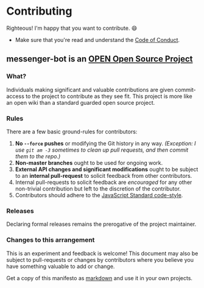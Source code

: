 # Contributing

Righteous! I'm happy that you want to contribute. :smile:

* Make sure that you're read and understand the [Code of Conduct](CODE_OF_CONDUCT.md).

## messenger-bot is an [OPEN Open Source Project](http://openopensource.org/)

### What?

Individuals making significant and valuable contributions are given
commit-access to the project to contribute as they see fit. This project
is more like an open wiki than a standard guarded open source project.

### Rules

There are a few basic ground-rules for contributors:

1. **No `--force` pushes** or modifying the Git history in any way. *(Exception: I use `git am -3` sometimes to clean up pull requests, and then commit them to the repo.)*
2. **Non-master branches** ought to be used for ongoing work.
3. **External API changes and significant modifications** ought to be subject to an **internal pull-request** to solicit feedback from other contributors.
4. Internal pull-requests to solicit feedback are *encouraged* for any other non-trivial contribution but left to the discretion of the contributor.
5. Contributors should adhere to the [JavaScript Standard code-style](https://github.com/feross/standard).

### Releases

Declaring formal releases remains the prerogative of the project maintainer.

### Changes to this arrangement

This is an experiment and feedback is welcome! This document may also be
subject to pull-requests or changes by contributors where you believe
you have something valuable to add or change.

Get a copy of this manifesto as [markdown](https://raw.githubusercontent.com/openopensource/openopensource.github.io/master/Readme.md) and use it in your own projects.
